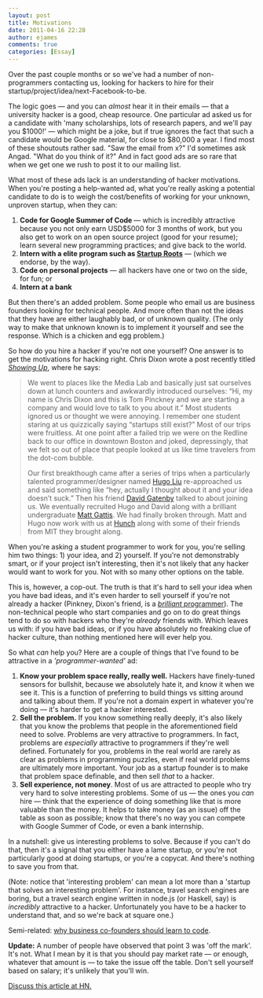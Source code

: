 ```yaml
---
layout: post
title: Motivations
date: 2011-04-16 22:28
author: ejames
comments: true
categories: [Essay]
---
```

Over the past couple months or so we've had a number of non-programmers contacting us, looking for hackers to hire for their startup/project/idea/next-Facebook-to-be.

The logic goes — and you can <em>almost </em>hear it in their emails — that a university hacker is a good, cheap resource. One particular ad asked us for a candidate with 'many scholarships, lots of research papers, and we'll pay you $1000!' — which might be a joke, but if true ignores the fact that such a candidate would be Google material, for close to $80,000 a year. I find most of these shoutouts rather sad. "Saw the email from x?" I'd sometimes ask Angad. "What do you think of it?" And in fact good ads are so rare that when we get one we rush to post it to our mailing list.

What most of these ads lack is an understanding of hacker motivations. When you're posting a help-wanted ad, what you're really asking a potential candidate to do is to weigh the cost/benefits of working for your unknown, unproven startup, when they can:
<ol>
	<li><strong>Code for Google Summer of Code </strong>— which is incredibly attractive because you not only earn USD$5000 for 3 months of work, but you also get to work on an open source project (good for your resume); learn several new programming practices; and give back to the world.</li>
	<li><strong>Intern with a elite program such as <a href="http://sg.startuproots.org/">Startup Roots</a></strong> — (which we endorse, by the way).</li>
	<li><strong>Code on personal projects</strong> — all hackers have one or two on the side, for fun; or</li>
	<li><strong>Intern at a bank</strong></li>
</ol>
But then there's an added problem. Some people who email us are business founders looking for technical people. And more often than not the ideas that they have are either laughably bad, or of unknown quality. (The only way to make that unknown known is to implement it yourself and see the response. Which is a chicken and egg problem.)

So how do you hire a hacker if you're not one yourself? One answer is to get the motivations for hacking right. Chris Dixon wrote a post recently titled <em><a href="http://cdixon.org/2011/04/12/showing-up/">Showing Up</a></em>, where he says:
<blockquote>We went to places like the Media Lab and basically just sat ourselves down at lunch counters and awkwardly introduced ourselves: “Hi, my name is Chris Dixon and this is Tom Pinckney and we are starting a company and would love to talk to you about it.” Most students ignored us or thought we were annoying. I remember one student staring at us quizzically saying “startups still exist?” Most of our trips were fruitless. At one point after a failed trip we were on the Redline back to our office in downtown Boston and joked, depressingly, that we felt so out of place that people looked at us like time travelers from the dot-com bubble.

Our first breakthough came after a series of trips when a particularly talented programmer/designer named <a href="http://larifari.org/">Hugo Liu</a> re-approached us and said something like “hey, actually I thought about it and your idea doesn’t suck.” Then his friend <a href="http://www.linkedin.com/profile/view?id=2104665&amp;authType=NAME_SEARCH&amp;authToken=xHpy&amp;locale=en_US&amp;srchid=6b2a8ef5-cf44-4377-ab54-7557dc9d5472-0&amp;srchindex=1&amp;srchtotal=8&amp;pvs=ps&amp;pohelp=&amp;goback=%2Efps_*1_David_Gatenby_*1_*1_*1_*1_*51_*1_Y_*1_*1_*1_false_1_R_true_*2_*2_*2_*2_*2_*2_*2_*2_*2_*2_*2_*2_*2_*2_*2_*2_*2_*2_*2_*2_*2">David Gatenby</a> talked to about joining us. We eventually recruited Hugo and David along with a brilliant undergraduate <a href="http://mattgattis.com/about/">Matt Gattis</a>. We had finally broken through. Matt and Hugo now work with us at <a href="http://hunch.com/">Hunch</a> along with some of their friends from MIT they brought along.</blockquote>
When you're asking a student programmer to work for you, you're selling him two things: 1) your idea, and 2) yourself. If you're not demonstrably smart, or if your project isn't interesting, then it's not likely that any hacker would want to work for you. Not with so many other options on the table.

This is, however, a cop-out. The truth is that it's hard to sell your idea when you have bad ideas, and it's even harder to sell yourself if you're not already a hacker (Pinkney, Dixon's friend, is a <a href="http://cdixon.posterous.com/mit-is-a-national-treasure"><em>brilliant</em> programmer</a>). The non-technical people who start companies and go on to do great things tend to do so with hackers who they're <em>already</em> friends with. Which leaves us with: if you have bad ideas, or if you have absolutely no freaking clue of hacker culture, than nothing mentioned here will ever help you.

So what <em>can</em> help you? Here are a couple of things that I've found to be attractive in a <em>'programmer-wanted'</em> ad:
<ol>
	<li><strong>Know your problem space really, really well.</strong> Hackers have finely-tuned sensors for bullshit, because we absolutely hate it, and know it when we see it. This is a function of preferring to build things vs sitting around and talking about them. If you're not a domain expert in whatever you're doing — it's harder to get a hacker interested.</li>
	<li><strong>Sell the problem.</strong> If you know something really deeply, it's also likely that you know the problems that people in the aforementioned field need to solve. Problems are very attractive to programmers. In fact, problems are <em>especially </em>attractive to programmers if they're well defined. Fortunately for you, problems in the real world are rarely as clear as problems in programming puzzles, even if real world problems are ultimately more important. Your job as a startup founder is to make that problem space definable, and then sell <em>that</em> to a hacker.</li>
	<li><strong>Sell experience, not money</strong>. Most of us are attracted to people who try very hard to solve interesting problems. Some of us — the ones you <em>can </em>hire — think that the experience of doing something like that is more valuable than the money. It helps to take money (as an issue) off the table as soon as possible; know that there's no way you can compete with Google Summer of Code, or even a bank internship.</li>
</ol>
In a nutshell: give us interesting problems to solve. Because if you can't do that, then it's a signal that you either have a lame startup, or you're not particularly good at doing startups, or you're a copycat. And there's nothing to save you from that.

(Note: notice that 'interesting problem' can mean a lot more than a 'startup that solves an interesting problem'. For instance, travel search engines are boring, but a travel search engine written in node.js (or Haskell, say) is <em>incredibly </em>attractive to a hacker. Unfortunately you have to be a hacker to understand that, and so we're back at square one.)

Semi-related: <a href="http://metacog.tumblr.com/post/1436899565/why-business-co-founders-should-learn-to-code">why business co-founders should learn to code</a>.

<strong>Update:</strong> A number of people have observed that point 3 was 'off the mark'. It's not. What I mean by it is that you should pay market rate — or enough, whatever that amount is — to take the issue off the table. Don't sell yourself based on salary; it's unlikely that you'll win.

<a href="http://news.ycombinator.com/item?id=2455323">Discuss this article at HN.</a>
